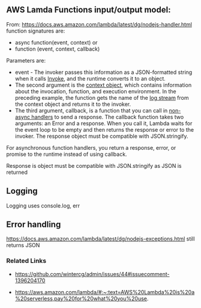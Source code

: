 ## AWS Lamda Functions input/output model:

From: https://docs.aws.amazon.com/lambda/latest/dg/nodejs-handler.html function signatures are:

* async function(event, context) or
* function (event, context, callback)

Parameters are:

* event - The invoker passes this information as a JSON-formatted string when it calls [Invoke](https://docs.aws.amazon.com/lambda/latest/dg/API_Invoke.html), and the runtime converts it to an object.
* The second argument is the [context object](https://docs.aws.amazon.com/lambda/latest/dg/nodejs-context.html), which contains information about the invocation, function, and execution environment. In the preceding example, the function gets the name of the [log stream](https://docs.aws.amazon.com/lambda/latest/dg/nodejs-logging.html) from the context object and returns it to the invoker.
* The third argument, callback, is a function that you can call in [non-async handlers](https://docs.aws.amazon.com/lambda/latest/dg/nodejs-handler.html#nodejs-handler-sync) to send a response. The callback function takes two arguments: an Error and a response. When you call it, Lambda waits for the event loop to be empty and then returns the response or error to the invoker. The response object must be compatible with JSON.stringify.

For asynchronous function handlers, you return a response, error, or promise to the runtime instead of using callback.

Response is object must be compatible with JSON.stringify as JSON is returned

## Logging
Logging uses console.log, err

## Error handling
https://docs.aws.amazon.com/lambda/latest/dg/nodejs-exceptions.html still returns JSON


### Related Links

* https://github.com/wintercg/admin/issues/44#issuecomment-1396204170

* https://aws.amazon.com/lambda/#:~:text=AWS%20Lambda%20is%20a%20serverless,pay%20for%20what%20you%20use.

